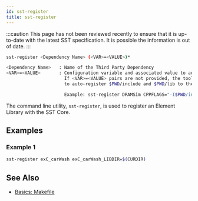 ```yaml
---
id: sst-register
title: sst-register
---
```


:::caution
This page has not been reviewed recently to ensure that it is up-to-date with the latest SST specification. It is possible the information is out of date.
:::

```bash
sst-register <Dependency Name> (<VAR>=<VALUE>)*

<Dependency Name>   : Name of the Third Party Dependency
<VAR>=<VALUE>       : Configuration variable and associated value to add to registry.
                      If <VAR>=<VALUE> pairs are not provided, the tool will attempt
                      to auto-register $PWD/include and $PWD/lib to the name

                      Example: sst-register DRAMSim CPPFLAGS="-I$PWD/include"
```

The command line utility, `sst-register`, is used to register an Element Library with the SST Core.


## Examples

### Example 1
```bash
sst-register exC_carWash exC_carWash_LIBDIR=$(CURDIR)
```
## See Also

- [Basics: Makefile](guides/files/basics_makefile.md)